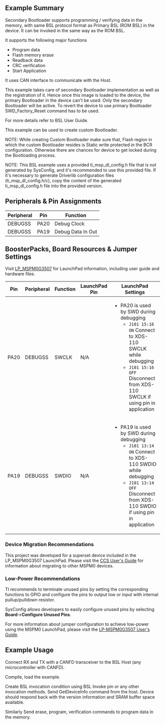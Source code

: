 ## Example Summary

Secondary Bootloader supports programming / verifying data in the memory,
with same BSL protocol format as Primary BSL (ROM BSL) in the device.
It can be invoked in the same way as the ROM BSL.

It supports the following major functions
- Program data
- Flash memory erase
- Readback data
- CRC verification
- Start Application

It uses CAN interface to communicate with the Host.

This example takes care of secondary Bootloader implementation as well as
the registration of it. Hence once this image is loaded to the device, the
primary Bootloader in the device can't be used. Only the secondary Bootloader
will be active. To revert the device to use primary Bootloader
SWD_Factory_Reset command has to be used.

For more details refer to BSL User Guide.

This example can be used to create custom Bootloader.

NOTE:
While creating Custom Bootloader make sure that, Flash region in which
the custom Bootloader resides is Static write protected in the
BCR configuration. Otherwise there are chances for device to get locked
during the Bootloading process.

NOTE:
This BSL example uses a provided ti_msp_dl_config.h file that is not generated
by SysConfig, and it's recommended to use this provided file. If it's necessary
to generate Driverlib configuration files (ti_msp_dl_config.h/c), copy the
content of the generated ti_msp_dl_config.h file into the provided version.

## Peripherals & Pin Assignments

| Peripheral | Pin | Function |
| --- | --- | --- |
| DEBUGSS | PA20 | Debug Clock |
| DEBUGSS | PA19 | Debug Data In Out |

## BoosterPacks, Board Resources & Jumper Settings

Visit [LP_MSPM0G3507](https://www.ti.com/tool/LP-MSPM0G3507) for LaunchPad information, including user guide and hardware files.

| Pin | Peripheral | Function | LaunchPad Pin | LaunchPad Settings |
| --- | --- | --- | --- | --- |
| PA20 | DEBUGSS | SWCLK | N/A | <ul><li>PA20 is used by SWD during debugging<br><ul><li>`J101 15:16 ON` Connect to XDS-110 SWCLK while debugging<br><li>`J101 15:16 OFF` Disconnect from XDS-110 SWCLK if using pin in application</ul></ul> |
| PA19 | DEBUGSS | SWDIO | N/A | <ul><li>PA19 is used by SWD during debugging<br><ul><li>`J101 13:14 ON` Connect to XDS-110 SWDIO while debugging<br><li>`J101 13:14 OFF` Disconnect from XDS-110 SWDIO if using pin in application</ul></ul> |

### Device Migration Recommendations
This project was developed for a superset device included in the LP_MSPM0G3507 LaunchPad. Please
visit the [CCS User's Guide](https://software-dl.ti.com/msp430/esd/MSPM0-SDK/latest/docs/english/tools/ccs_ide_guide/doc_guide/doc_guide-srcs/ccs_ide_guide.html#manual-migration)
for information about migrating to other MSPM0 devices.

### Low-Power Recommendations
TI recommends to terminate unused pins by setting the corresponding functions to
GPIO and configure the pins to output low or input with internal
pullup/pulldown resistor.

SysConfig allows developers to easily configure unused pins by selecting **Board**→**Configure Unused Pins**.

For more information about jumper configuration to achieve low-power using the
MSPM0 LaunchPad, please visit the [LP-MSPM0G3507 User's Guide](https://www.ti.com/lit/slau873).

## Example Usage

Connect RX and TX with a CANFD transceiver to the BSL Host (any microcontroller with CANFD).

Compile, load the example.

Create BSL invocation condition using BSL Invoke pin or any other invocation methods.
Send GetDeviceInfo command from the host.
Device should respond back with the version information and SRAM buffer space available.

Similarly Send erase, program, verification commands to program data in the memory.
